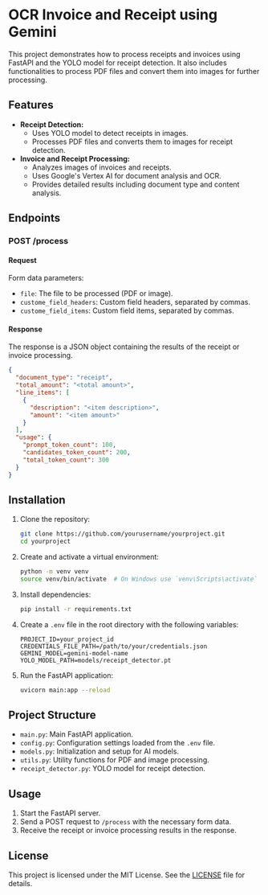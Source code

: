 # OCR Invoice and Receipt using Gemini

This project demonstrates how to process receipts and invoices using FastAPI and the YOLO model for receipt detection. It also includes functionalities to process PDF files and convert them into images for further processing.

## Features

- **Receipt Detection:**
  - Uses YOLO model to detect receipts in images.
  - Processes PDF files and converts them to images for receipt detection.
- **Invoice and Receipt Processing:**
  - Analyzes images of invoices and receipts.
  - Uses Google's Vertex AI for document analysis and OCR.
  - Provides detailed results including document type and content analysis.

## Endpoints

### POST /process

#### Request

Form data parameters:

- `file`: The file to be processed (PDF or image).
- `custome_field_headers`: Custom field headers, separated by commas.
- `custome_field_items`: Custom field items, separated by commas.

#### Response

The response is a JSON object containing the results of the receipt or invoice processing.

```json
{
  "document_type": "receipt",
  "total_amount": "<total amount>",
  "line_items": [
    {
      "description": "<item description>",
      "amount": "<item amount>"
    }
  ],
  "usage": {
    "prompt_token_count": 100,
    "candidates_token_count": 200,
    "total_token_count": 300
  }
}
```

## Installation

1. Clone the repository:

    ```sh
    git clone https://github.com/yourusername/yourproject.git
    cd yourproject
    ```

2. Create and activate a virtual environment:

    ```sh
    python -m venv venv
    source venv/bin/activate  # On Windows use `venv\Scripts\activate`
    ```

3. Install dependencies:

    ```sh
    pip install -r requirements.txt
    ```

4. Create a `.env` file in the root directory with the following variables:

    ```env
    PROJECT_ID=your_project_id
    CREDENTIALS_FILE_PATH=/path/to/your/credentials.json
    GEMINI_MODEL=gemini-model-name
    YOLO_MODEL_PATH=models/receipt_detector.pt
    ```

5. Run the FastAPI application:

    ```sh
    uvicorn main:app --reload
    ```

## Project Structure

- `main.py`: Main FastAPI application.
- `config.py`: Configuration settings loaded from the `.env` file.
- `models.py`: Initialization and setup for AI models.
- `utils.py`: Utility functions for PDF and image processing.
- `receipt_detector.py`: YOLO model for receipt detection.

## Usage

1. Start the FastAPI server.
2. Send a POST request to `/process` with the necessary form data.
3. Receive the receipt or invoice processing results in the response.

## License

This project is licensed under the MIT License. See the [LICENSE](LICENSE) file for details.
